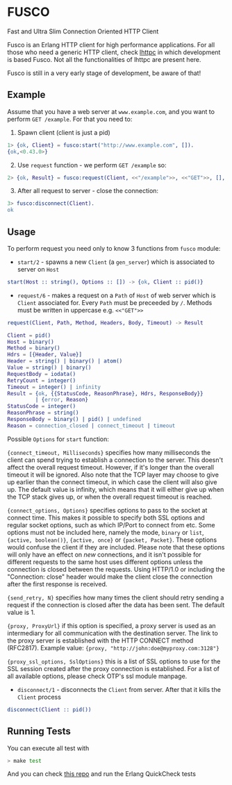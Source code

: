 FUSCO
=====

Fast and Ultra Slim Connection Oriented HTTP Client

Fusco is an Erlang HTTP client for high performance applications.
For all those who need a generic HTTP client, check [lhttpc](https://github.com/esl/lhttpc) in which development is based Fusco. Not all the functionalities of lhttpc are present here.

Fusco is still in a very early stage of development, be aware of that!

Example
-----

Assume that you have a web server at `www.example.com`, and you want to perform `GET /example`. For that you need to:
1. Spawn client (client is just a pid)
```erlang
1> {ok, Client} = fusco:start("http://www.example.com", []).
{ok,<0.43.0>}
```
2. Use `request` function - we perform `GET /example` so:
```erlang
2> {ok, Result} = fusco:request(Client, <<"/example">>, <<"GET">>, [], [], 5000).
```
3. After all request to server - close the connection:
```erlang
3> fusco:disconnect(Client).
ok
```

Usage
----
To perform request you need only to know 3 functions from `fusco` module:
* `start/2` - spawns a new `Client` (a `gen_server`) which is associated to server on `Host`
```erlang
start(Host :: string(), Options :: []) -> {ok, Client :: pid()}
``` 
* `request/6` - makes a request on a `Path` of `Host` of web server which is `Client` associated for. Every `Path` must be preceeded by `/`. Methods must be written in uppercase e.g. `<<"GET">>`
```erlang
request(Client, Path, Method, Headers, Body, Timeout) -> Result

Client = pid()
Host = binary()
Method = binary()
Hdrs = [{Header, Value}]
Header = string() | binary() | atom()
Value = string() | binary()
RequestBody = iodata()
RetryCount = integer()
Timeout = integer() | infinity
Result = {ok, {{StatusCode, ReasonPhrase}, Hdrs, ResponseBody}}
         | {error, Reason}
StatusCode = integer()
ReasonPhrase = string()
ResponseBody = binary() | pid() | undefined
Reason = connection_closed | connect_timeout | timeout
``` 

Possible `Options` for `start` function:

`{connect_timeout, Milliseconds}` specifies how many milliseconds the
client can spend trying to establish a connection to the server. This
doesn't affect the overall request timeout. However, if it's longer than
the overall timeout it will be ignored. Also note that the TCP layer may
choose to give up earlier than the connect timeout, in which case the
client will also give up. The default value is infinity, which means that
it will either give up when the TCP stack gives up, or when the overall
request timeout is reached.

`{connect_options, Options}` specifies options to pass to the socket at
connect time. This makes it possible to specify both SSL options and
regular socket options, such as which IP/Port to connect from etc.
Some options must not be included here, namely the mode, `binary`
or `list`, `{active, boolean()}`, `{active, once}` or `{packet, Packet}`.
These options would confuse the client if they are included.
Please note that these options will only have an effect on *new*
connections, and it isn't possible for different requests
to the same host uses different options unless the connection is closed
between the requests. Using HTTP/1.0 or including the "Connection: close"
header would make the client close the connection after the first
response is received.

`{send_retry, N}` specifies how many times the client should retry
sending a request if the connection is closed after the data has been
sent. The default value is 1.
 
`{proxy, ProxyUrl}` if this option is specified, a proxy server is used as
an intermediary for all communication with the destination server. The link
to the proxy server is established with the HTTP CONNECT method (RFC2817).
Example value: `{proxy, "http://john:doe@myproxy.com:3128"}`
 
`{proxy_ssl_options, SslOptions}` this is a list of SSL options to use for
the SSL session created after the proxy connection is established. For a
list of all available options, please check OTP's ssl module manpage.
* `disconnect/1` - disconnects the `Client` from server. After that it kills the `Client` process
```erlang
disconnect(Client :: pid())
``` 

Running Tests
----
You can execute all test with
```bash
> make test
```
And you can check [this repo](https://github.com/esl/fusco_eqc) and run the Erlang QuickCheck tests